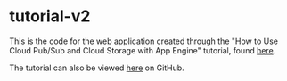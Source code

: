 # tutorial-v2

This is the code for the web application created through the "How to Use Cloud
Pub/Sub and Cloud Storage with App Engine" tutorial, found [here](https://cloud.google.com/community/tutorials/).

The tutorial can also be viewed [here](https://github.com/GoogleCloudPlatform/community) on GitHub.
